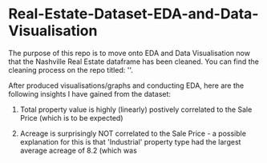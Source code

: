 # Real-Estate-Dataset-EDA-and-Data-Visualisation

The purpose of this repo is to move onto EDA and Data Visualisation now that the Nashville Real Estate dataframe has been cleaned. You can find the cleaning process on the repo titled: ''.

After produced visualisations/graphs and conducting EDA, here are the following insights I have gained from the dataset:

1) Total property value is highly (linearly) postively correlated to the Sale Price (which is to be expected)

2) Acreage is surprisingly NOT correlated to the Sale Price - a possible explanation for this is that 'Industrial' property type had the largest average acreage of 8.2 (which was 
